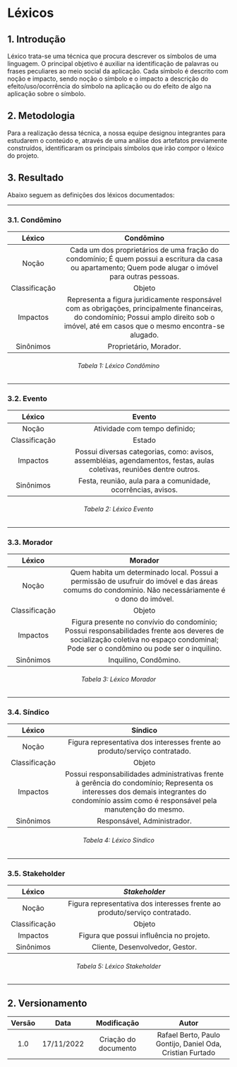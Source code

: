 # Léxicos
## 1. Introdução
Léxico trata-se uma técnica que procura descrever os símbolos de uma linguagem. O principal objetivo é auxiliar na 
identificação de palavras ou frases peculiares ao meio social da aplicação. Cada símbolo é descrito com noção e impacto,
sendo noção o símbolo e o impacto a descrição do efeito/uso/ocorrência do símbolo na aplicação ou do efeito de algo na
aplicação sobre o símbolo.

## 2. Metodologia
Para a realização dessa técnica, a nossa equipe designou integrantes para estudarem o conteúdo e, através de uma análise
dos artefatos previamente construídos, identificaram os principais símbolos que irão compor o léxico do projeto.

## 3. Resultado
Abaixo seguem as definições dos léxicos documentados:
***

### 3.1. Condômino
<center>

|    Léxico     |                                                                                          Condômino                                                                                           |
|:-------------:|:--------------------------------------------------------------------------------------------------------------------------------------------------------------------------------------------:|
|     Noção     |                   Cada um dos proprietários de uma fração do condomínio; É quem possui a escritura da casa ou apartamento; Quem pode alugar o imóvel para outras pessoas.                    |
| Classificação |                                                                                            Objeto                                                                                            |
|   Impactos    | Representa a figura juridicamente responsável com as obrigações, principalmente financeiras, do condomínio; Possui amplo direito sob o imóvel, até em casos que o mesmo encontra-se alugado. |
|   Sinônimos   |                                                                                    Proprietário, Morador.                                                                                    |

<h6 align='center'>Tabela 1: Léxico Condômino<h6/>

</center>

***

### 3.2. Evento
<center>

|    Léxico     |                                                        Evento                                                         |
|:-------------:|:---------------------------------------------------------------------------------------------------------------------:|
|     Noção     |                                             Atividade com tempo definido;                                             |
| Classificação |                                                        Estado                                                         |
|   Impactos    | Possui diversas categorias, como: avisos, assembléias, agendamentos, festas, aulas coletivas, reuniões dentre outros. |
|   Sinônimos   |                             Festa, reunião, aula para a comunidade, ocorrências, avisos.                              |

<h6 align='center'>Tabela 2: Léxico Evento<h6/>

</center>

***

### 3.3. Morador
<center>

|    Léxico     |                                                                                       Morador                                                                                       |
|:-------------:|:-----------------------------------------------------------------------------------------------------------------------------------------------------------------------------------:|
|     Noção     |                Quem habita um determinado local. Possui a permissão de usufruir do imóvel e das áreas comums do condomínio. Não necessáriamente é o dono do imóvel.                 |
| Classificação |                                                                                       Objeto                                                                                        |
|   Impactos    | Figura presente no convívio do condomínio; Possui responsabilidades frente aos deveres de socialização coletiva no espaço condominal; Pode ser o condômino ou pode ser o inquilino. |
|   Sinônimos   |                                                                                Inquilino, Condômino.                                                                                |

<h6 align='center'>Tabela 3: Léxico Morador<h6/>

</center>

***

### 3.4. Síndico
<center>

|    Léxico     |                                                                                          Síndico                                                                                           |
|:-------------:|:------------------------------------------------------------------------------------------------------------------------------------------------------------------------------------------:|
|     Noção     |                                                         Figura representativa dos interesses frente ao produto/serviço contratado.                                                         |
| Classificação |                                                                                           Objeto                                                                                           |
|   Impactos    | Possui responsabilidades administrativas frente à gerência do condomínio; Representa os interesses dos demais integrantes do condomínio assim como é responsável pela manutenção do mesmo. |
|   Sinônimos   |                                                                                Responsável, Administrador.                                                                                 |

<h6 align='center'>Tabela 4: Léxico Síndico<h6/>

</center>

***

### 3.5. Stakeholder
<center>

|    Léxico     |                               *Stakeholder*                                |
|:-------------:|:--------------------------------------------------------------------------:|
|     Noção     | Figura representativa dos interesses frente ao produto/serviço contratado. |
| Classificação |                                   Objeto                                   |
|   Impactos    |                  Figura que possui influência no projeto.                  |
|   Sinônimos   |                      Cliente, Desenvolvedor, Gestor.                       |

<h6 align='center'>Tabela 5: Léxico Stakeholder<h6/>

</center>

***

## 2. Versionamento

| Versão |    Data    |     Modificação      |                           Autor                           |
|:------:|:----------:|:--------------------:|:---------------------------------------------------------:|
|  1.0   | 17/11/2022 | Criação do documento | Rafael Berto, Paulo Gontijo, Daniel Oda, Cristian Furtado |